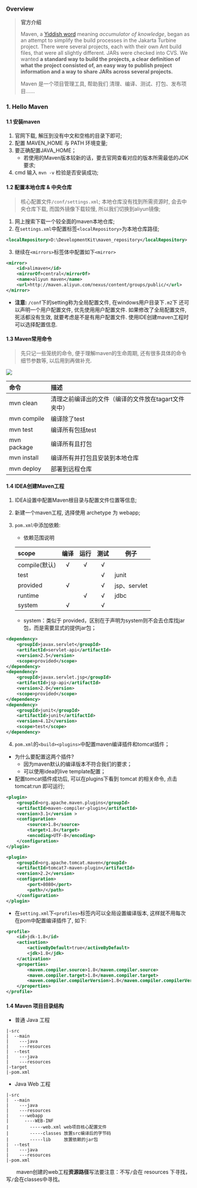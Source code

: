 ### 0verview

> **官方介绍**
>
> Maven, a [Yiddish word](https://en.wikipedia.org/wiki/Maven) meaning *accumulator of knowledge*, began as an attempt to simplify the build processes in the Jakarta Turbine project. There were several projects, each with their own Ant build files, that were all slightly different. JARs were checked into CVS. We wanted **a standard way to build the projects, a clear definition of what the project consisted of, an easy way to publish project information and a way to share JARs across several projects.**
>
> Maven 是一个项目管理工具, 帮助我们 清理、编译、测试、打包、发布项目……

### 1. Hello Maven

#### 1.1 安装maven

1. 官网下载,  解压到没有中文和空格的目录下即可;
2. 配置 MAVEN_HOME 与 PATH 环境变量;
3. 要正确配置JAVA_HOME；
   - 若使用的Maven版本较新的话，要去官网查看对应的版本所需最低的JDK要求;
4. cmd 输入 `mvn -v` 检验是否安装成功;

#### 1.2 配置本地仓库 & 中央仓库

> 核心配置文件`/conf/settings.xml`;
> 本地仓库没有找到所需资源时, 会去中央仓库下载, 而国外镜像下载较慢, 所以我们切换到aliyun镜像;

1. 网上搜索下载一个较全面的maven本地仓库;
2. 在`settings.xml`中配置标签`<localRepository>`为本地仓库路径;

```xml
<localRepository>D:\DevelopmentKit\maven_repository</localRepository>
```

3. 继续在`<mirrors>`标签体中配置如下`<mirror>`

```xml
<mirror>
	<id>alimaven</id>
	<mirrorOf>central</mirrorOf>
	<name>aliyun maven</name>
    <url>http://maven.aliyun.com/nexus/content/groups/public/</url>       
</mirror>
```

- **注意:** `/conf`下的setting称为全局配置文件, 在windows用户目录下`.m2`下 还可以声明一个用户配置文件, 优先使用用户配置文件. 如果修改了全局配置文件, 死活都没有生效, 就要考虑是不是有用户配置文件. 使用IDE创建maven工程时可以选择配置信息. 

#### 1.3 Maven常用命令

> 先只记一些笼统的命令, 便于理解maven的生命周期, 还有很多具体的命令细节参数等, 以后用到再做补充.

 ![](D:/OneDrive/_mine/docsify/_img/20200215095017.png)

| 命令         | 描述                                                 |
| :----------- | :--------------------------------------------------- |
| mvn  clean   | 清理之前编译出的文件（编译的文件放在tagart文件夹中） |
| mvn  compile | 编译除了test                                         |
| mvn  test    | 编译所有包括test                                     |
| mvn  package | 编译所有且打包                                       |
| mvn  install | 编译所有并打包且安装到本地仓库                       |
| mvn  deploy  | 部署到远程仓库                                       |

#### 1.4 IDEA创建Maven工程

1. IDEA设置中配置Maven根目录与配置文件位置等信息;

2. 新建一个maven工程, 选择使用 archetype 为 webapp;

3. `pom.xml`中添加依赖:

   - 依赖范围说明

   | scope         | 编译 | 运行 | 测试 | 例子         |
   | :------------ | :--: | :--: | :--: | ------------ |
   | compile(默认) |  √   |  √   |  √   |              |
   | test          |      |      |  √   | junit        |
   | provided      |  √   |      |  √   | jsp、servlet |
   | runtime       |      |  √   |  √   | jdbc         |
   | system        |  √   |      |  √   |              |

   - system：类似于 provided，区别在于声明为system则不会去仓库找jar包，而是需要显式的提供jar包；

```xml
<dependency>
    <groupId>javax.servlet</groupId>
    <artifactId>servlet-api</artifactId>
    <version>2.5</version>
    <scope>provided</scope>
</dependency>
<dependency>
    <groupId>javax.servlet.jsp</groupId>
    <artifactId>jsp-api</artifactId>
    <version>2.0</version>
    <scope>provided</scope>
</dependency>
<dependency>
    <groupId>junit</groupId>
    <artifactId>junit</artifactId>
    <version>4.12</version>
    <scope>test</scope>
</dependency>
```

4. `pom.xml`的`<build><plugins>`中配置maven编译插件和tomcat插件；

  - 为什么要配置这两个插件?
    - 因为maven默认的编译版本不符合我们的要求；
    - 可以使用idea的live template配置；
  - 配置tomcat插件成功后, 可以在plugins下看到 tomcat 的相关命令, 点击tomcat:run 即可运行;

```xml
<plugin>
	<groupId>org.apache.maven.plugins</groupId>
	<artifactId>maven-compiler-plugin</artifactId>
	<version>3.1</version >
	<configuration>
		<source>1.8</source>
		<target>1.8</target>
		<encoding>UTF-8</encoding>
	</configuration>
</plugin>

<plugin>
    <groupId>org.apache.tomcat.maven</groupId>
    <artifactId>tomcat7-maven-plugin</artifactId>
    <version>2.2</version>
    <configuration>
        <port>8080</port>
        <path>/</path>
    </configuration>
</plugin>
```

- 在`setting.xml`下`<profiles>`标签内可以全局设置编译版本, 这样就不用每次在pom中配置编译插件了,  如下:

```xml
<profile>
	<id>jdk-1.8</id>
	<activation>
		<activeByDefault>true</activeByDefault>
		<jdk>1.8</jdk>
	</activation>
    <properties>
		<maven.compiler.source>1.8</maven.compiler.source>
		<maven.compiler.target>1.8</maven.compiler.target>
		<maven.compiler.compilerVersion>1.8</maven.compiler.compilerVersion>
	</properties>
</profile>
```

#### 1.4 Maven 项目目录结构

- 普通 Java 工程

```
|-src
|  --main
|    ---java
|    ---resources
|  --test
|    ---java
|    ---resources
|-target
|-pom.xml
```

- Java Web 工程

```
|-src
|  --main
|    ---java
|    ---resources
|    ---webapp
|      ----WEB-INF
|        -----web.xml web项目核心配置文件
|        -----classes 放置src编译后的字节码
|        -----lib	  放置依赖的jar包
|  --test
|    ---java
|    ---resources
|-pom.xml
```

　　maven创建的web工程**资源路径**写法要注意：不写`/`会在 resources 下寻找，写`/`会在classes中寻找。

